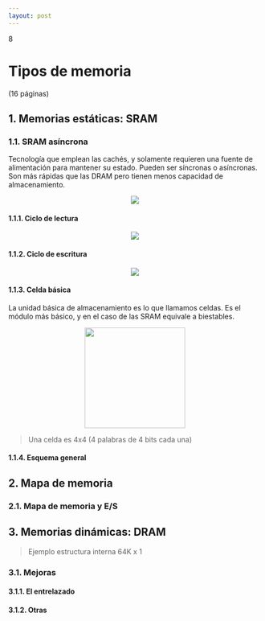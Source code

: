 ```yaml
--- 
layout: post
---
```

<div class="header">
  <div class="numbrerUnit">8</div>
  <h1>Tipos de memoria</h1>
  <subtitle> </subtitle>
</div>

(16 páginas)

## 1. Memorias estáticas: SRAM
### 1.1. SRAM asíncrona
Tecnología que emplean las cachés, y solamente requieren una fuente de alimentación para mantener su estado. Pueden ser síncronas o asíncronas.
Son más rápidas que las DRAM pero tienen menos capacidad de almacenamiento.
<center><img src="https://i.gyazo.com/9c3600c9d61443d5648654905711fd45.png"></center>

#### 1.1.1. Ciclo de lectura
<center><img src="https://i.gyazo.com/6addfd4e2806feb654840bf7b0587206.png"></center>

#### 1.1.2. Ciclo de escritura
<center><img src="https://i.gyazo.com/41c81c4158d492221c7727a9a60a6b73.png"></center>

#### 1.1.3. Celda básica
La unidad básica de almacenamiento es lo que llamamos celdas. Es el módulo más básico, y en el caso de las SRAM equivale a biestables.
<center><img width="200px" src="https://i.gyazo.com/a3fa1133e0fee411ec41db996b823c14.png"></center>

> Una celda es 4x4 (4 palabras de 4 bits cada una)

#### 1.1.4. Esquema general

## 2. Mapa de memoria
### 2.1. Mapa de memoria y E/S

## 3. Memorias dinámicas: DRAM

> Ejemplo estructura interna 64K x 1

### 3.1. Mejoras
#### 3.1.1. El entrelazado
#### 3.1.2. Otras
